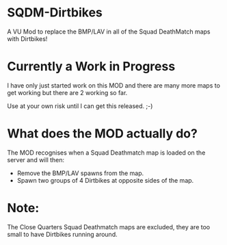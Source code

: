 # SQDM-Dirtbikes
A VU Mod to replace the BMP/LAV in all of the Squad DeathMatch maps with Dirtbikes!

# Currently a Work in Progress
I have only just started work on this MOD and there are many more maps to get working but there are 2 working so far.

Use at your own risk until I can get this released. ;-)

# What does the MOD actually do?
The MOD recognises when a Squad Deathmatch map is loaded on the server and will then:

- Remove the BMP/LAV spawns from the map.
- Spawn two groups of 4 Dirtbikes at opposite sides of the map.

# Note:
The Close Quarters Squad Deathmatch maps are excluded, they are too small to have Dirtbikes running around.
